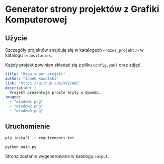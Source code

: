 # Generator strony projektów z Grafiki Komputerowej

## Użycie

Szczegóły projektów znajdują się w katalogach
`<nazwa_projektu>` w katalogu `repositories`.

Każdy projekt powinien składać się z pliku `config.yaml` oraz zdjęć.

```yaml
title: "Mega super projekt"
author: "Janek Kowalski"
link: "https://github.com/XYZ/ABC"
description: |
  Projekt prezentuje proste bryły w OpenGL.
images:
  - "window1.png"
  - "window2.png"
  - "window3.png"
```

## Uruchomienie

```bash
pip install -r requirements.txt
```

```bash
python main.py
```

Strona zostanie wygenerowana w katalogu `output`.
